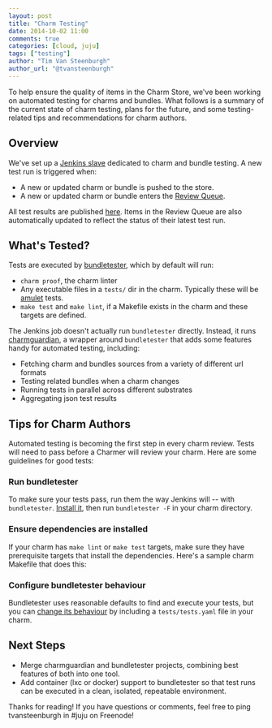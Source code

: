 ```yaml
---
layout: post
title: "Charm Testing"
date: 2014-10-02 11:00
comments: true
categories: [cloud, juju]
tags: ["testing"]
author: "Tim Van Steenburgh"
author_url: "@tvansteenburgh"
---
```


To help ensure the quality of items in the Charm Store, we've
been working on automated testing for charms and bundles. What follows
is a summary of the current state of charm testing, plans for the
future, and some testing-related tips and recommendations for charm
authors.

<!-- more -->

## Overview

We've set up a [Jenkins
slave](http://juju-ci.vapour.ws:8080/job/charm-bundle-test/) dedicated
to charm and bundle testing. A new test run is triggered when:

* A new or updated charm or bundle is pushed to the store.
* A new or updated charm or bundle enters the [Review
  Queue](http://review.juju.solutions/).

All test results are published
[here](http://reports.vapour.ws/charm-tests-by-charm). Items in the
Review Queue are also automatically updated to reflect the status of their
latest test run.

## What's Tested?

Tests are executed by
[bundletester](https://github.com/juju-solutions/bundletester), which by
default will run:

* `charm proof`, the charm linter
* Any executable files in a `tests/` dir in the charm. Typically these
  will be [amulet](https://github.com/marcoceppi/amulet) tests.
* `make test` and `make lint`, if a Makefile exists in the charm and
  these targets are defined.

The Jenkins job doesn't actually run `bundletester` directly. Instead,
it runs
[charmguardian](https://github.com/juju-solutions/charmguardian), a
wrapper around `bundletester` that adds some features handy for
automated testing, including:

* Fetching charm and bundles sources from a variety of different url
  formats
* Testing related bundles when a charm changes
* Running tests in parallel across different substrates
* Aggregating json test results

## Tips for Charm Authors

Automated testing is becoming the first step in every charm review.
Tests will need to pass before a Charmer will review your charm. Here
are some guidelines for good tests:

### Run bundletester

To make sure your tests pass, run them the way Jenkins will -- with
`bundletester`. [Install
it](https://github.com/juju-solutions/bundletester#installation), then
run `bundletester -F` in your charm directory.

### Ensure dependencies are installed

If your charm has `make lint` or `make test` targets, make sure
they have prerequisite targets that install the dependencies. Here's a
sample charm Makefile that does this:

<script
src="https://gist.github.com/tvansteenburgh/927a8f440fd456630106.js"></script>

### Configure bundletester behaviour

Bundletester uses reasonable defaults to find and execute your tests,
but you can [change its
behaviour](https://github.com/juju-solutions/bundletester#test-directory)
by including a `tests/tests.yaml` file in your charm.

## Next Steps

* Merge charmguardian and bundletester projects, combining best features
  of both into one tool.
* Add container (lxc or docker) support to bundletester so that test runs can be
  executed in a clean, isolated, repeatable environment.

Thanks for reading! If you have questions or comments, feel free to ping
tvansteenburgh in #juju on Freenode!
